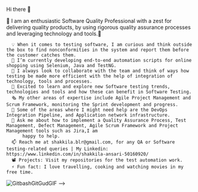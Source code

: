  Hi there 👋

👋 I am an enthusiastic Software Quality Professional with a zest for delivering quality products, by using rigorous quality assurance processes and leveraging technology and tools.👋

      💡 When it comes to testing software, I am curious and think outside the box to find nonconformities in the system and report them before the customer catches them.
      🌱 I’m currently developing end-to-end automation scripts for online shopping using Selenium, Java and TestNG.
      👯 I always look to collaborate with the team and think of ways how testing be made more efficient with the help of integration of technology, tools and processes.
      🔭 Excited to learn and explore new Software testing trends, technologies and tools and how these can benefit in Software Testing.
      🗞️ My other areas of expertise include Agile Project Management and Scrum Framework, monitoring the Sprint development and progress.
      🤔 Some of the areas where I might need help are the DevOps Integration Pipeline, and Application network infrastructure.
      💬 Ask me about how to implement a Quality Assurance Process, Test Management, Defect Management, Agile Scrum Framework and Project Management tools such as Jira,I am 
          happy to help. 
      📫 Reach me at shakkila.blr@gmail.com, for any QA or Software testing-related queries | My Linkedin: https://www.linkedin.com/in/shakkila-ansari-50160920/
      📽️ Projects: Visit my repositories for the test automation work.
      ⚡ Fun fact: I love travelling, cooking and watching movies in my free time.

![GitbashGitGudGIF](https://github.com/user-attachments/assets/d503b1fc-e32c-4a52-a466-abe990d38deb)
-->
